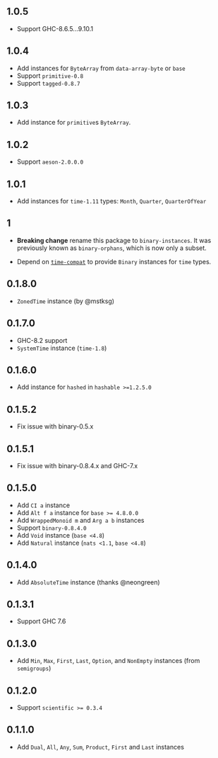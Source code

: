 ## 1.0.5

- Support GHC-8.6.5...9.10.1

## 1.0.4

- Add instances for `ByteArray` from `data-array-byte` or `base`
- Support `primitive-0.8`
- Support `tagged-0.8.7`

## 1.0.3

- Add instance for `primitive`s `ByteArray`.

## 1.0.2

- Support `aeson-2.0.0.0`

## 1.0.1

- Add instances for `time-1.11` types: `Month`, `Quarter`, `QuarterOfYear`

## 1

- **Breaking change** rename this package to `binary-instances`.
It was previously known as `binary-orphans`, which is now only a subset.

- Depend on [`time-compat`](http://hackage.haskell.org/package/time-compat)
  to provide `Binary` instances for `time` types.

## 0.1.8.0

- `ZonedTime` instance (by @mstksg)

## 0.1.7.0

- GHC-8.2 support
- `SystemTime` instance (`time-1.8`)

## 0.1.6.0

- Add instance for `hashed` in `hashable >=1.2.5.0`

## 0.1.5.2

- Fix issue with binary-0.5.x

## 0.1.5.1

- Fix issue with binary-0.8.4.x and GHC-7.x

## 0.1.5.0

- Add `CI a` instance
- Add `Alt f a` instance for `base >= 4.8.0.0`
- Add `WrappedMonoid m` and `Arg a b` instances
- Support `binary-0.8.4.0`
- Add `Void` instance (`base <4.8`)
- Add `Natural` instance (`nats <1.1`, `base <4.8`)

## 0.1.4.0

- Add `AbsoluteTime` instance (thanks @neongreen)

## 0.1.3.1

- Support GHC 7.6

## 0.1.3.0

- Add `Min`, `Max`, `First`, `Last`, `Option`, and `NonEmpty` instances (from `semigroups`)

## 0.1.2.0

- Support `scientific >= 0.3.4`

## 0.1.1.0

- Add `Dual`, `All`, `Any`, `Sum`, `Product`, `First` and `Last` instances
